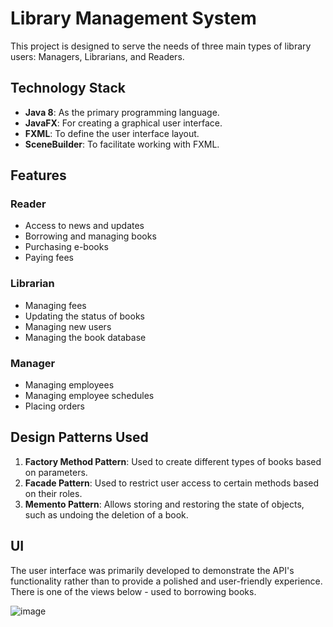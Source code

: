 # Library Management System

This project is designed to serve the needs of three main types of library users: Managers, Librarians, and Readers.

## Technology Stack

- **Java 8**: As the primary programming language.
- **JavaFX**: For creating a graphical user interface.
- **FXML**: To define the user interface layout.
- **SceneBuilder**: To facilitate working with FXML.

## Features

### Reader

- Access to news and updates
- Borrowing and managing books
- Purchasing e-books
- Paying fees

### Librarian

- Managing fees
- Updating the status of books
- Managing new users
- Managing the book database

### Manager

- Managing employees
- Managing employee schedules
- Placing orders

## Design Patterns Used

1. **Factory Method Pattern**: Used to create different types of books based on parameters.
2. **Facade Pattern**: Used to restrict user access to certain methods based on their roles.
3. **Memento Pattern**: Allows storing and restoring the state of objects, such as undoing the deletion of a book.

## UI
The user interface was primarily developed to demonstrate the API's functionality rather than to provide a polished and user-friendly experience. There is one of the views below - used to borrowing books.

![image](https://github.com/user-attachments/assets/80fce31e-df4a-4d17-8c8b-c06bbe163890)
